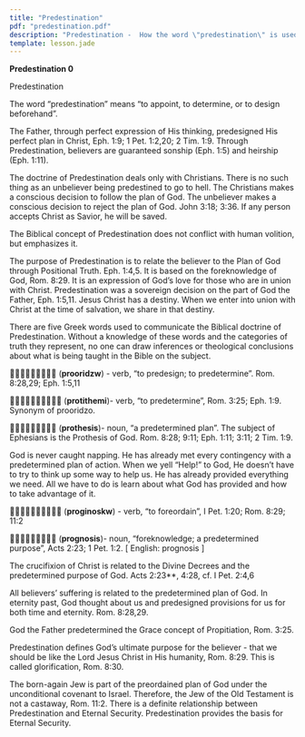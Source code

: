 ```yaml
---
title: "Predestination"
pdf: "predestination.pdf"
description: "Predestination -  How the word \"predestination\" is used in the Bible."
template: lesson.jade
---
```



**Predestination 0**

Predestination

The word “predestination” means “to appoint, to determine, or to design
beforehand”.

The Father, through perfect expression of His thinking, predesigned His
perfect plan in Christ, Eph. 1:9; 1 Pet. 1:2,20; 2 Tim. 1:9. Through
Predestination, believers are guaranteed sonship (Eph. 1:5) and heirship
(Eph. 1:11).

The doctrine of Predestination deals only with Christians. There is no
such thing as an unbeliever being predestined to go to hell. The
Christians makes a conscious decision to follow the plan of God. The
unbeliever makes a conscious decision to reject the plan of God. John
3:18; 3:36. If any person accepts Christ as Savior, he will be saved.

The Biblical concept of Predestination does not conflict with human
volition, but emphasizes it.

The purpose of Predestination is to relate the believer to the Plan of
God through Positional Truth. Eph. 1:4,5. It is based on the
foreknowledge of God, Rom. 8:29. It is an expression of God’s love for
those who are in union with Christ. Predestination was a sovereign
decision on the part of God the Father, Eph. 1:5,11. Jesus Christ has a
destiny. When we enter into union with Christ at the time of salvation,
we share in that destiny.

There are five Greek words used to communicate the Biblical doctrine of
Predestination. Without a knowledge of these words and the categories of
truth they represent, no one can draw inferences or theological
conclusions about what is being taught in the Bible on the subject.

 (**prooridzw**) - verb, “to predesign; to predetermine”. Rom.
8:28,29; Eph. 1:5,11

 (**protithemi**)- verb, “to predetermine”, Rom. 3:25; Eph.
1:9. Synonym of prooridzo.

 (**prothesis**)- noun, “a predetermined plan”. The subject of
Ephesians is the Prothesis of God. Rom. 8:28; 9:11; Eph. 1:11; 3:11; 2
Tim. 1:9.

God is never caught napping. He has already met every contingency with a
predetermined plan of action. When we yell “Help!” to God, He doesn’t
have to try to think up some way to help us. He has already provided
everything we need. All we have to do is learn about what God has
provided and how to take advantage of it.

 (**proginoskw**) - verb, “to foreordain”, I Pet. 1:20; Rom.
8:29; 11:2

 (**prognosis**)- noun, “foreknowledge; a predetermined
purpose”, Acts 2:23; 1 Pet. 1:2. [ English: prognosis ]

The crucifixion of Christ is related to the Divine Decrees and the
predetermined purpose of God. Acts 2:23\*\*, 4:28, cf. I Pet. 2:4,6

All believers’ suffering is related to the predetermined plan of God. In
eternity past, God thought about us and predesigned provisions for us
for both time and eternity. Rom. 8:28,29.

God the Father predetermined the Grace concept of Propitiation, Rom.
3:25.

Predestination defines God’s ultimate purpose for the believer - that we
should be like the Lord Jesus Christ in His humanity, Rom. 8:29. This is
called glorification, Rom. 8:30.

The born-again Jew is part of the preordained plan of God under the
unconditional covenant to Israel. Therefore, the Jew of the Old
Testament is not a castaway, Rom. 11:2. There is a definite relationship
between Predestination and Eternal Security. Predestination provides the
basis for Eternal Security.


